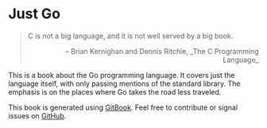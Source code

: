 # Just Go

> C is not a big language, and it is not well served by a big book.
>
><p style="text-align:right">– Brian Kernighan and Dennis Ritchie,
>_The C Programming Language_</p>

This is a book about the Go programming language. It covers just the language
itself, with only passing mentions of the standard library. The emphasis is
on the places where Go takes the road less traveled.

This book is generated using [GitBook](http://www.gitbook.io). Feel free to
contribute or signal issues on [GitHub](http://www.github.com/pto/Just-Go).
